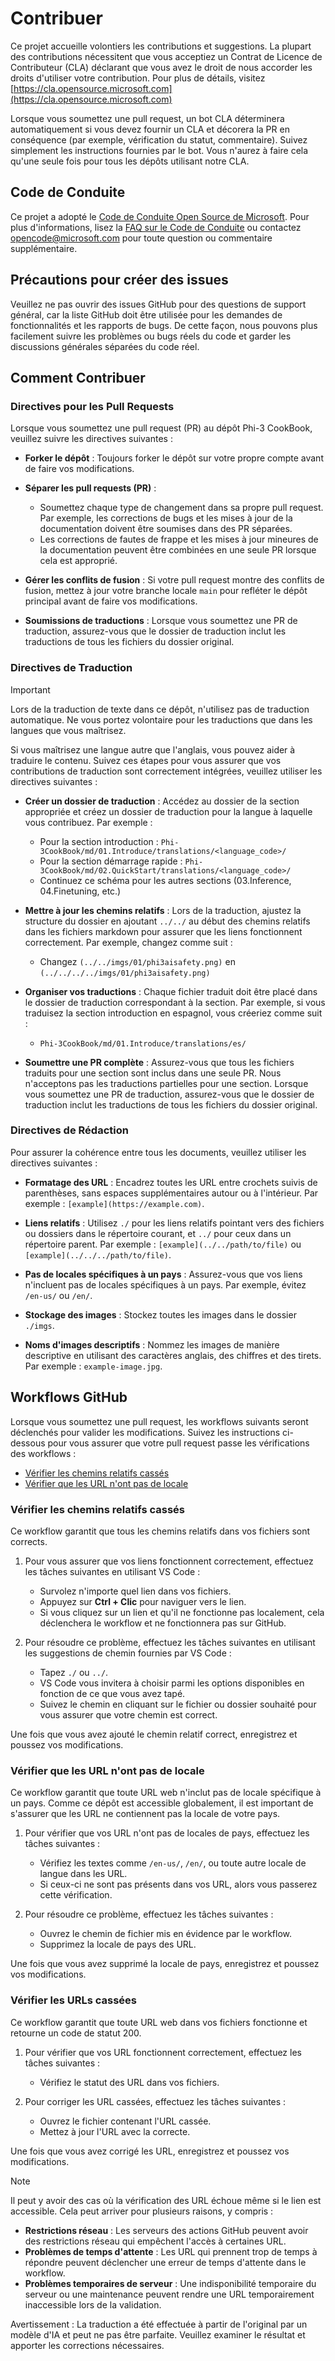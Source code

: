# Contribuer

Ce projet accueille volontiers les contributions et suggestions. La plupart des contributions nécessitent que vous acceptiez un
Contrat de Licence de Contributeur (CLA) déclarant que vous avez le droit de nous accorder
les droits d'utiliser votre contribution. Pour plus de détails, visitez [https://cla.opensource.microsoft.com](https://cla.opensource.microsoft.com)

Lorsque vous soumettez une pull request, un bot CLA déterminera automatiquement si vous devez fournir
un CLA et décorera la PR en conséquence (par exemple, vérification du statut, commentaire). Suivez simplement les instructions
fournies par le bot. Vous n'aurez à faire cela qu'une seule fois pour tous les dépôts utilisant notre CLA.

## Code de Conduite

Ce projet a adopté le [Code de Conduite Open Source de Microsoft](https://opensource.microsoft.com/codeofconduct/).
Pour plus d'informations, lisez la [FAQ sur le Code de Conduite](https://opensource.microsoft.com/codeofconduct/faq/) ou contactez [opencode@microsoft.com](mailto:opencode@microsoft.com) pour toute question ou commentaire supplémentaire.

## Précautions pour créer des issues

Veuillez ne pas ouvrir des issues GitHub pour des questions de support général, car la liste GitHub doit être utilisée pour les demandes de fonctionnalités et les rapports de bugs. De cette façon, nous pouvons plus facilement suivre les problèmes ou bugs réels du code et garder les discussions générales séparées du code réel.

## Comment Contribuer

### Directives pour les Pull Requests

Lorsque vous soumettez une pull request (PR) au dépôt Phi-3 CookBook, veuillez suivre les directives suivantes :

- **Forker le dépôt** : Toujours forker le dépôt sur votre propre compte avant de faire vos modifications.

- **Séparer les pull requests (PR)** :
  - Soumettez chaque type de changement dans sa propre pull request. Par exemple, les corrections de bugs et les mises à jour de la documentation doivent être soumises dans des PR séparées.
  - Les corrections de fautes de frappe et les mises à jour mineures de la documentation peuvent être combinées en une seule PR lorsque cela est approprié.

- **Gérer les conflits de fusion** : Si votre pull request montre des conflits de fusion, mettez à jour votre branche locale `main` pour refléter le dépôt principal avant de faire vos modifications.

- **Soumissions de traductions** : Lorsque vous soumettez une PR de traduction, assurez-vous que le dossier de traduction inclut les traductions de tous les fichiers du dossier original.

### Directives de Traduction

> [!IMPORTANT]
>
> Lors de la traduction de texte dans ce dépôt, n'utilisez pas de traduction automatique. Ne vous portez volontaire pour les traductions que dans les langues que vous maîtrisez.

Si vous maîtrisez une langue autre que l'anglais, vous pouvez aider à traduire le contenu. Suivez ces étapes pour vous assurer que vos contributions de traduction sont correctement intégrées, veuillez utiliser les directives suivantes :

- **Créer un dossier de traduction** : Accédez au dossier de la section appropriée et créez un dossier de traduction pour la langue à laquelle vous contribuez. Par exemple :
  - Pour la section introduction : `Phi-3CookBook/md/01.Introduce/translations/<language_code>/`
  - Pour la section démarrage rapide : `Phi-3CookBook/md/02.QuickStart/translations/<language_code>/`
  - Continuez ce schéma pour les autres sections (03.Inference, 04.Finetuning, etc.)

- **Mettre à jour les chemins relatifs** : Lors de la traduction, ajustez la structure du dossier en ajoutant `../../` au début des chemins relatifs dans les fichiers markdown pour assurer que les liens fonctionnent correctement. Par exemple, changez comme suit :
  - Changez `(../../imgs/01/phi3aisafety.png)` en `(../../../../imgs/01/phi3aisafety.png)`

- **Organiser vos traductions** : Chaque fichier traduit doit être placé dans le dossier de traduction correspondant à la section. Par exemple, si vous traduisez la section introduction en espagnol, vous créeriez comme suit :
  - `Phi-3CookBook/md/01.Introduce/translations/es/`

- **Soumettre une PR complète** : Assurez-vous que tous les fichiers traduits pour une section sont inclus dans une seule PR. Nous n'acceptons pas les traductions partielles pour une section. Lorsque vous soumettez une PR de traduction, assurez-vous que le dossier de traduction inclut les traductions de tous les fichiers du dossier original.

### Directives de Rédaction

Pour assurer la cohérence entre tous les documents, veuillez utiliser les directives suivantes :

- **Formatage des URL** : Encadrez toutes les URL entre crochets suivis de parenthèses, sans espaces supplémentaires autour ou à l'intérieur. Par exemple : `[example](https://example.com)`.

- **Liens relatifs** : Utilisez `./` pour les liens relatifs pointant vers des fichiers ou dossiers dans le répertoire courant, et `../` pour ceux dans un répertoire parent. Par exemple : `[example](../../path/to/file)` ou `[example](../../../path/to/file)`.

- **Pas de locales spécifiques à un pays** : Assurez-vous que vos liens n'incluent pas de locales spécifiques à un pays. Par exemple, évitez `/en-us/` ou `/en/`.

- **Stockage des images** : Stockez toutes les images dans le dossier `./imgs`.

- **Noms d'images descriptifs** : Nommez les images de manière descriptive en utilisant des caractères anglais, des chiffres et des tirets. Par exemple : `example-image.jpg`.

## Workflows GitHub

Lorsque vous soumettez une pull request, les workflows suivants seront déclenchés pour valider les modifications. Suivez les instructions ci-dessous pour vous assurer que votre pull request passe les vérifications des workflows :

- [Vérifier les chemins relatifs cassés](../..)
- [Vérifier que les URL n'ont pas de locale](../..)

### Vérifier les chemins relatifs cassés

Ce workflow garantit que tous les chemins relatifs dans vos fichiers sont corrects.

1. Pour vous assurer que vos liens fonctionnent correctement, effectuez les tâches suivantes en utilisant VS Code :
    - Survolez n'importe quel lien dans vos fichiers.
    - Appuyez sur **Ctrl + Clic** pour naviguer vers le lien.
    - Si vous cliquez sur un lien et qu'il ne fonctionne pas localement, cela déclenchera le workflow et ne fonctionnera pas sur GitHub.

1. Pour résoudre ce problème, effectuez les tâches suivantes en utilisant les suggestions de chemin fournies par VS Code :
    - Tapez `./` ou `../`.
    - VS Code vous invitera à choisir parmi les options disponibles en fonction de ce que vous avez tapé.
    - Suivez le chemin en cliquant sur le fichier ou dossier souhaité pour vous assurer que votre chemin est correct.

Une fois que vous avez ajouté le chemin relatif correct, enregistrez et poussez vos modifications.

### Vérifier que les URL n'ont pas de locale

Ce workflow garantit que toute URL web n'inclut pas de locale spécifique à un pays. Comme ce dépôt est accessible globalement, il est important de s'assurer que les URL ne contiennent pas la locale de votre pays.

1. Pour vérifier que vos URL n'ont pas de locales de pays, effectuez les tâches suivantes :

    - Vérifiez les textes comme `/en-us/`, `/en/`, ou toute autre locale de langue dans les URL.
    - Si ceux-ci ne sont pas présents dans vos URL, alors vous passerez cette vérification.

1. Pour résoudre ce problème, effectuez les tâches suivantes :
    - Ouvrez le chemin de fichier mis en évidence par le workflow.
    - Supprimez la locale de pays des URL.

Une fois que vous avez supprimé la locale de pays, enregistrez et poussez vos modifications.

### Vérifier les URLs cassées

Ce workflow garantit que toute URL web dans vos fichiers fonctionne et retourne un code de statut 200.

1. Pour vérifier que vos URL fonctionnent correctement, effectuez les tâches suivantes :
    - Vérifiez le statut des URL dans vos fichiers.

2. Pour corriger les URL cassées, effectuez les tâches suivantes :
    - Ouvrez le fichier contenant l'URL cassée.
    - Mettez à jour l'URL avec la correcte.

Une fois que vous avez corrigé les URL, enregistrez et poussez vos modifications.

> [!NOTE]
>
> Il peut y avoir des cas où la vérification des URL échoue même si le lien est accessible. Cela peut arriver pour plusieurs raisons, y compris :
>
> - **Restrictions réseau** : Les serveurs des actions GitHub peuvent avoir des restrictions réseau qui empêchent l'accès à certaines URL.
> - **Problèmes de temps d'attente** : Les URL qui prennent trop de temps à répondre peuvent déclencher une erreur de temps d'attente dans le workflow.
> - **Problèmes temporaires de serveur** : Une indisponibilité temporaire du serveur ou une maintenance peuvent rendre une URL temporairement inaccessible lors de la validation.

Avertissement : La traduction a été effectuée à partir de l'original par un modèle d'IA et peut ne pas être parfaite. 
Veuillez examiner le résultat et apporter les corrections nécessaires.